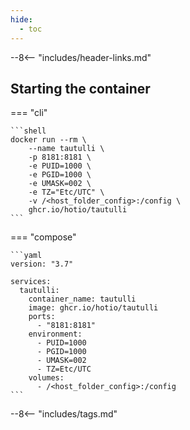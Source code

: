 ```yaml
---
hide:
  - toc
---
```


--8<-- "includes/header-links.md"

## Starting the container

=== "cli"

    ```shell
    docker run --rm \
        --name tautulli \
        -p 8181:8181 \
        -e PUID=1000 \
        -e PGID=1000 \
        -e UMASK=002 \
        -e TZ="Etc/UTC" \
        -v /<host_folder_config>:/config \
        ghcr.io/hotio/tautulli
    ```

=== "compose"

    ```yaml
    version: "3.7"

    services:
      tautulli:
        container_name: tautulli
        image: ghcr.io/hotio/tautulli
        ports:
          - "8181:8181"
        environment:
          - PUID=1000
          - PGID=1000
          - UMASK=002
          - TZ=Etc/UTC
        volumes:
          - /<host_folder_config>:/config
    ```

--8<-- "includes/tags.md"
